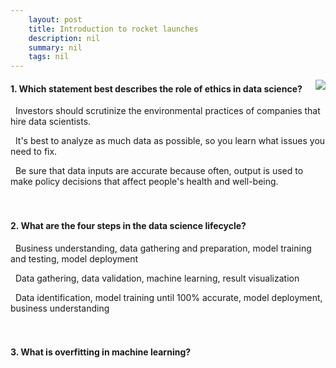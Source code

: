 ```yaml
---
    layout: post
    title: Introduction to rocket launches 
    description: nil
    summary: nil
    tags: nil
---
```



 <a target="_blank" href="https://docs.microsoft.com/en-us/learn/modules/introduction-rocket-launch-nasa/9-knowledge-check/"><i class="fas fa-external-link-alt"></i> </a>
 <img align="right" src="https://docs.microsoft.com/en-us/learn/achievements/student-evangelism/introduction-rocket-launch-nasa.svg">
####  1. Which statement best describes the role of ethics in data science?


<i class='far fa-square'></i> &nbsp;&nbsp;Investors should scrutinize the environmental practices of companies that hire data scientists.

<i class='far fa-square'></i> &nbsp;&nbsp;It's best to analyze as much data as possible, so you learn what issues you need to fix.

<i class='far fa-square'></i> &nbsp;&nbsp;Be sure that data inputs are accurate because often, output is used to make policy decisions that affect people's health and well-being.
<br />
<br />
<br />

####  2. What are the four steps in the data science lifecycle?


<i class='fas fa-check-square' style='color: Dodgerblue;'></i> &nbsp;&nbsp;Business understanding, data gathering and preparation, model training and testing, model deployment

<i class='far fa-square'></i> &nbsp;&nbsp;Data gathering, data validation, machine learning, result visualization

<i class='far fa-square'></i> &nbsp;&nbsp;Data identification, model training until 100\% accurate, model deployment, business understanding
<br />
<br />
<br />

####  3. What is overfitting in machine learning?

